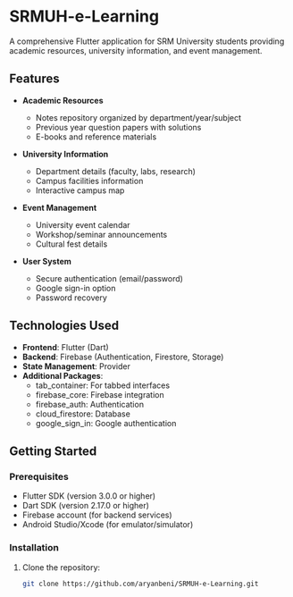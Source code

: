 # SRMUH-e-Learning

A comprehensive Flutter application for SRM University students providing academic resources, university information, and event management.

[//]: # (![App Screenshot]&#40;screenshots/login_screen.png&#41; <!-- Add actual screenshot path later -->)

## Features

- **Academic Resources**
    - Notes repository organized by department/year/subject
    - Previous year question papers with solutions
    - E-books and reference materials

- **University Information**
    - Department details (faculty, labs, research)
    - Campus facilities information
    - Interactive campus map

- **Event Management**
    - University event calendar
    - Workshop/seminar announcements
    - Cultural fest details

- **User System**
    - Secure authentication (email/password)
    - Google sign-in option
    - Password recovery

## Technologies Used

- **Frontend**: Flutter (Dart)
- **Backend**: Firebase (Authentication, Firestore, Storage)
- **State Management**: Provider
- **Additional Packages**:
    - tab_container: For tabbed interfaces
    - firebase_core: Firebase integration
    - firebase_auth: Authentication
    - cloud_firestore: Database
    - google_sign_in: Google authentication

## Getting Started

### Prerequisites

- Flutter SDK (version 3.0.0 or higher)
- Dart SDK (version 2.17.0 or higher)
- Firebase account (for backend services)
- Android Studio/Xcode (for emulator/simulator)

### Installation

1. Clone the repository:
   ```bash
   git clone https://github.com/aryanbeni/SRMUH-e-Learning.git